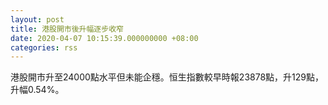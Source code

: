 ```yaml
---
layout: post
title: 港股開市後升幅逐步收窄
date: 2020-04-07 10:15:39.000000000 +08:00
categories: rss
---
```


港股開市升至24000點水平但未能企穩。恒生指數較早時報23878點，升129點，升幅0.54%。
